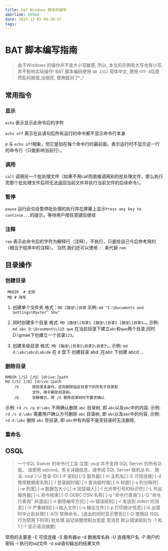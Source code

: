 ```yaml
---
title: bat Windows 脚本的编写
abbrlink: 59564
date: 2017-12-02 09:36:57
tags:
---
```


# BAT 脚本编写指南

> 由于Windows 的操作并不是大小写敏感, 所以, 本文的示例有大写也有小写, 并不影响实际操作!
> BAT 脚本编码使用 `GB 2312` 简体中文, 使用 `UTF-8`后竟然乱码报错,没细究, 使用就对了^_^

## 常用指令

### 显示

`echo` 表示显示此命令后的字符

`echo off` 表示在此语句后所有运行的命令都不显示命令行本身

`@` 与 `echo off`相象，但它是加在每个命令行的最前面，表示运行时不显示这一行的命令行（只能影响当前行）。

### 调用

`call` 调用另一个批处理文件（如果不用call而直接调用别的批处理文件，那么执行完那个批处理文件后将无法返回当前文件并执行当前文件的后续命令）。

### 暂停

`pause` 运行此句会暂停批处理的执行并在屏幕上显示`Press any key to continue...`的提示，等待用户按任意键后继续 

### 注释

`rem` 表示此命令后的字符为解释行（注释），不执行，只是给自己今后参考用的（相当于程序中的注释）。 当然,我们还可以使用 `::` 来代替 `rem`

## 目录操作

### 创建目录

```
 MKDIR  # 全拼
 MD # 简写
```

1. 创建单个文件夹
    格式：`MD [路径\]目录`
    示例: `md "C:\Documents and Settings\Master^ Shu"`

2. 同时创建多个目录
    格式: `MD [路径\]目录1 [路径\]目录2 [路径\]目录3……`
    示例: `md abc D:\Dcouments\123 qwe`   在当前目录下建立`abc`和`qwe`两个目录,同时D:\gmae下也建立一个目录`123`。
3. 创建多级目录
    格式: `MD [路径\]目录1\目录2\目录3\…` 
    示例: `md d:\abc\abcd\abcde`  在 d 盘下 创建目录 abd ,在abc 下创建 abcd ...

### 删除目录

```
RMDIR [/S] [/Q] [drive:]path
RD [/S] [/Q] [drive:]path
    /S      除目录本身外，还将删除指定目录下的所有子目录和
            文件。用于删除目录树。
    /Q      安静模式，带 /S 删除目录树时不要求确认
```

示例: `rd /s /q d:\abc`   不用确认删除 `abc` 目录树, 即 `abc`以及`abc`中的内容,
示例: `rd /s d:\abc`   需要用户确认方可删除 `abc` 目录树, 即 `abc`以及`abc`中的内容,
示例: `rd d:\abc`   删除 `abc` 空目录, 即 `abc`中有内容不是空目录时无法删除,

### 重命名

## OSQL

> 一个SQL Ssever 的命令行工具
注意: osql 并不支持 SQL Server 的所有功能。
请使用 sqlcmd。有关详细信息，请参阅 SQL Server 联机丛书。
用法: osql                   [-U 登录 ID]          [-P 密码]
  [-S 服务器]                [-H 主机名]           [-E 可信连接]
  [-d 使用数据库名称]        [-l 登录超时值]       [-t 查询超时值]
  [-h 标题]                  [-s 列分隔符]         [-w 列宽]
  [-a 数据包大小]            [-e 回显输入]         [-I 允许带引号的标识符]
  [-L 列出服务器]            [-c 命令结束]         [-D ODBC DSN 名称]
  [-q "命令行查询"]          [-Q "命令行查询" 并退出]
  [-n 删除编号方式]          [-m 错误级别]
  [-r 发送到 stderr 的消息]  [-V 严重级别]
  [-i 输入文件]              [-o 输出文件]
  [-p 打印统计信息]          [-b 出错时中止批处理]
  [-X[1] 禁用命令，[退出的同时显示警告]]
  [-O 使用旧 ISQL 行为禁用下列项]
      <EOF> 批处理
      自动调整控制台宽度
      宽消息
      默认错误级别为 -1 和 1
  [-? 显示语法摘要]

常用的主要是
-E 可信连接
-S 服务器ip 
-d 数据库名称
-U 连接用户名
-P 用户的密码
-i 执行的sql文件
-o sql语句输出的结果文件